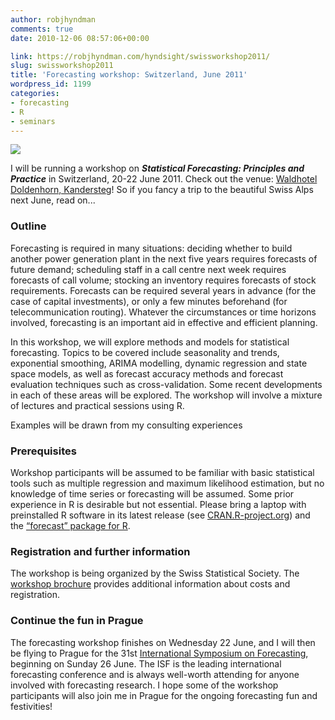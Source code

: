 ```yaml
---
author: robjhyndman
comments: true
date: 2010-12-06 08:57:06+00:00

link: https://robjhyndman.com/hyndsight/swissworkshop2011/
slug: swissworkshop2011
title: 'Forecasting workshop: Switzerland, June 2011'
wordpress_id: 1199
categories:
- forecasting
- R
- seminars
---
```


[![](http://media-cdn.tripadvisor.com/media/photo-s/01/9e/b0/20/front-view-of-the-doldenhorn.jpg)](http://www.doldenhorn-ruedihus.ch/doldenhorn/)


I will be running a workshop on **_Statistical Forecasting: Principles and Practice_** in Switzerland, 20-22 June 2011. Check out the venue: [Waldhotel Doldenhorn, Kandersteg](http://www.doldenhorn-ruedihus.ch/doldenhorn/)! So if you fancy a trip to the beautiful Swiss Alps next June, read on...<!-- more -->


### Outline


Forecasting is required in many situations: deciding whether to build another power generation plant in the next five years requires forecasts of future demand; scheduling staff in a call centre next week requires forecasts of call volume; stocking an inventory requires forecasts of stock requirements. Forecasts can be required several years in advance (for the case of capital investments), or only a few minutes beforehand (for telecommunication routing). Whatever the circumstances or time horizons involved, forecasting is an important aid in effective and efficient planning.

In this workshop, we will explore methods and models for statistical forecasting. Topics to be covered include seasonality and trends, exponential smoothing, ARIMA modelling, dynamic regression and state space models, as well as forecast accuracy methods and forecast evaluation techniques such as cross-validation. Some recent developments in each of these areas will be explored. The workshop will involve a mixture of lectures and practical sessions using R.

Examples will be drawn from my consulting experiences


### Prerequisites


Workshop participants will be assumed to be familiar with basic statistical tools such as multiple regression and maximum likelihood estimation, but no knowledge of time series or forecasting will be assumed. Some prior experience in R is desirable but not essential. Please bring a laptop with preinstalled R software in its latest release (see [CRAN.R-project.org](http://cran.r-project.org)) and the [“forecast” package for R](http://github.com/robjhyndman/forecast/).


### Registration and further information


The workshop is being organized by the Swiss Statistical Society. The [workshop brochure](/files/Forecasting-Hyndman-June-2011.pdf) provides additional information about costs and registration.



### Continue the fun in Prague


The forecasting workshop finishes on Wednesday 22 June, and I will then be flying to Prague for the 31st [International Symposium on Forecasting](http://www.forecasters.org/isf/), beginning on Sunday 26 June. The ISF is the leading international forecasting conference and is always well-worth attending for anyone involved with forecasting research. I hope some of the workshop participants will also join me in Prague for the ongoing forecasting fun and festivities!
